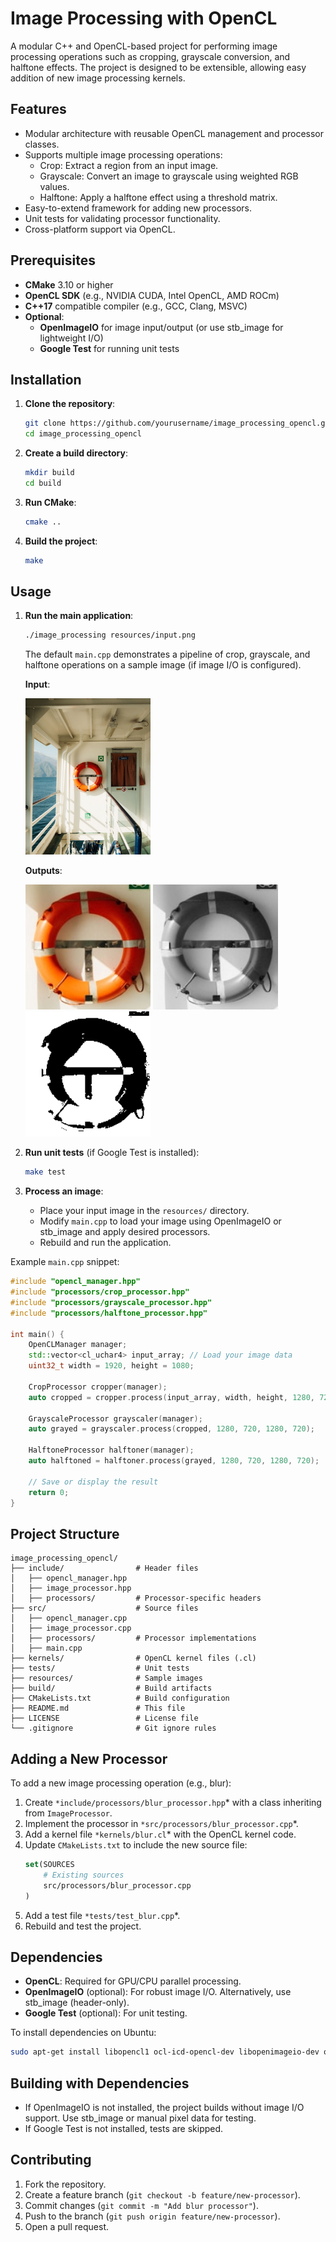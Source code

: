 # Image Processing with OpenCL

A modular C++ and OpenCL-based project for performing image processing operations such as cropping, grayscale conversion, and halftone effects. The project is designed to be extensible, allowing easy addition of new image processing kernels.

## Features
- Modular architecture with reusable OpenCL management and processor classes.
- Supports multiple image processing operations:
  - Crop: Extract a region from an input image.
  - Grayscale: Convert an image to grayscale using weighted RGB values.
  - Halftone: Apply a halftone effect using a threshold matrix.
- Easy-to-extend framework for adding new processors.
- Unit tests for validating processor functionality.
- Cross-platform support via OpenCL.

## Prerequisites
- **CMake** 3.10 or higher
- **OpenCL SDK** (e.g., NVIDIA CUDA, Intel OpenCL, AMD ROCm)
- **C++17** compatible compiler (e.g., GCC, Clang, MSVC)
- **Optional**:
  - **OpenImageIO** for image input/output (or use stb_image for lightweight I/O)
  - **Google Test** for running unit tests

## Installation

1. **Clone the repository**:
   ```bash
   git clone https://github.com/yourusername/image_processing_opencl.git
   cd image_processing_opencl
   ```

2. **Create a build directory**:
   ```bash
   mkdir build
   cd build
   ```

3. **Run CMake**:
   ```bash
   cmake ..
   ```

4. **Build the project**:
   ```bash
   make
   ```

## Usage

1. **Run the main application**:
   ```bash
   ./image_processing resources/input.png 
   ```
   The default `main.cpp` demonstrates a pipeline of crop, grayscale, and halftone operations on a sample image (if image I/O is configured).

   **Input**:

   <img src="resources/input.png" alt="drawing" width="200"/>

   **Outputs**:

   <img src="resources/cropped.png" alt="drawing" width="200"/>
   <img src="resources/grayed.png" alt="drawing" width="200"/>
   <img src="resources/halftoned.png" alt="drawing" width="200"/>


   <!-- ![cropped](resources/cropped.png)
   ![grayed](resources/grayed.png)
   ![halftoned](resources/halftoned.png) -->

2. **Run unit tests** (if Google Test is installed):
   ```bash
   make test
   ```

3. **Process an image**:
   - Place your input image in the `resources/` directory.
   - Modify `main.cpp` to load your image using OpenImageIO or stb_image and apply desired processors.
   - Rebuild and run the application.

Example `main.cpp` snippet:
```cpp
#include "opencl_manager.hpp"
#include "processors/crop_processor.hpp"
#include "processors/grayscale_processor.hpp"
#include "processors/halftone_processor.hpp"

int main() {
    OpenCLManager manager;
    std::vector<cl_uchar4> input_array; // Load your image data
    uint32_t width = 1920, height = 1080;

    CropProcessor cropper(manager);
    auto cropped = cropper.process(input_array, width, height, 1280, 720, 100, 100);

    GrayscaleProcessor grayscaler(manager);
    auto grayed = grayscaler.process(cropped, 1280, 720, 1280, 720);

    HalftoneProcessor halftoner(manager);
    auto halftoned = halftoner.process(grayed, 1280, 720, 1280, 720);

    // Save or display the result
    return 0;
}
```

## Project Structure
```
image_processing_opencl/
├── include/                # Header files
│   ├── opencl_manager.hpp
│   ├── image_processor.hpp
│   ├── processors/         # Processor-specific headers
├── src/                    # Source files
│   ├── opencl_manager.cpp
│   ├── image_processor.cpp
│   ├── processors/         # Processor implementations
│   ├── main.cpp
├── kernels/                # OpenCL kernel files (.cl)
├── tests/                  # Unit tests
├── resources/              # Sample images
├── build/                  # Build artifacts
├── CMakeLists.txt          # Build configuration
├── README.md               # This file
├── LICENSE                 # License file
└── .gitignore              # Git ignore rules
```

## Adding a New Processor
To add a new image processing operation (e.g., blur):
1. Create `*include/processors/blur_processor.hpp`* with a class inheriting from `ImageProcessor`.
2. Implement the processor in `*src/processors/blur_processor.cpp`*.
3. Add a kernel file `*kernels/blur.cl`* with the OpenCL kernel code.
4. Update `CMakeLists.txt` to include the new source file:
   ```cmake
   set(SOURCES
       # Existing sources
       src/processors/blur_processor.cpp
   )
   ```
5. Add a test file `*tests/test_blur.cpp`*.
6. Rebuild and test the project.

## Dependencies
- **OpenCL**: Required for GPU/CPU parallel processing.
- **OpenImageIO** (optional): For robust image I/O. Alternatively, use stb_image (header-only).
- **Google Test** (optional): For unit testing.

To install dependencies on Ubuntu:
```bash
sudo apt-get install libopencl1 ocl-icd-opencl-dev libopenimageio-dev openimageio-tools googletest
```

## Building with Dependencies
- If OpenImageIO is not installed, the project builds without image I/O support. Use stb_image or manual pixel data for testing.
- If Google Test is not installed, tests are skipped.

## Contributing
1. Fork the repository.
2. Create a feature branch (`git checkout -b feature/new-processor`).
3. Commit changes (`git commit -m "Add blur processor"`).
4. Push to the branch (`git push origin feature/new-processor`).
5. Open a pull request.
